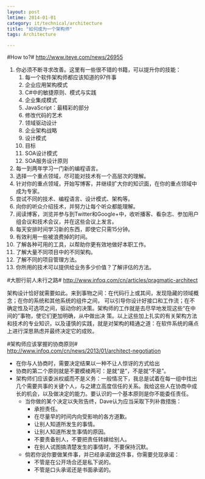 ```yaml
---
layout: post
lmtime: 2014-01-01
category: it/technical/architecture
title: "如何成为一个架构师"
tags: Architecture

---
```

#How to?#
http://www.iteye.com/news/26955

1. 你必须不断寻求改善。这里有一些很不错的书籍，可以提升你的技能：
    1. 每一个软件架构师都应该知道的97件事
    1. 企业应用架构模式
    1. C#中的敏捷原则、模式与实践
    1. 企业集成模式
    1. JavaScript：最精彩的部分
    1. 修改代码的艺术
    1. 领域驱动设计
    1. 企业架构战略
    1. 设计模式
    1. 目标
    1. SOA设计模式
    1. SOA服务设计原则
1. 每一到两年学习一门新的编程语言。
1. 选择一个重点领域，尽可能对技术有一个高层次的理解。
1. 针对你的重点领域，开始写博客，并继续扩大你的知识面，在你的重点领域中成为专家。
1. 尝试不同的技术、编程语言、设计模式、架构等。
1. 向你的听众介绍技术，并努力让每个听众都能理解。
1. 阅读博客，浏览并参与到Twitter和Google+中，收听播客、看杂志、参加用户组会议和技术会议，并在这些会议上发言。
1. 每天安排时间学习新的东西，即使它只需15分钟。
1. 有效利用一些被浪费掉的时间。
1. 了解各种可用的工具，以帮助你更有效地做好本职工作。
1. 了解大量不同项目中的不同架构。
1. 了解不同的项目管理方法。
1. 你所用的技术可以提供给业务多少价值？了解评估的方法。

#大胆行前人未行之路#
http://www.infoq.com/cn/articles/pragmatic-architect

架构设计恰好就需要如此。来到事物之间：在代码行上或其间，发现隐藏的领域概念；在你的系统和其他系统的组件之间， 可以引导你设计好接口和工作流；在不确定性及可选项之间，驱动你的决策。架构师的工作就是去尽早地发现这些“在中间的”事物，使它们更加明确，从中做出决 策。以上这些加上扎实的有关架构方法和技术的专业知识，以及谨慎的实践，就是对架构的精通之道：在软件系统的痛点上进行深思熟虑并最终决定它的成败。


#架构师应该掌握的协商原则#
http://www.infoq.com/cn/news/2013/01/architect-negotiation

* 在你与人协商时，需要决定结果以一种不让人惊讶的方式给出
* 协商的第二个原则就是不要模棱两可：是就“是”，不是就“不是”。
* 架构师们应该委派权威而不是义务：一般情况下，我总是试着在每一组中找出几个需要共事的关键个人，与之建立高度信任的关系。我给这些人在协商中成长的机会，以及做决定的能力。要认识的一个基本原则是你不能委任责任。
    * 当你做的某个决定以失败告终，Dave认为应当采取下列补救措施：
        * 承担责任。
        * 在尽量早的时间内向受影响的各方道歉。
        * 让别人知道所发生的事情。
        * 让别人知道所发生事情的原因。
        * 不要责备别人，不要把责任转嫁给别人。
        * 在别人试图搞清楚发生的事情时，不要保持沉默。
    * 倘若你说你要做某件事，并已经承诺做这件事，你需要兑现承诺：
        * 不管是在公开场合还是私下说的。
        * 不管是口头承诺还是书面承诺的。
